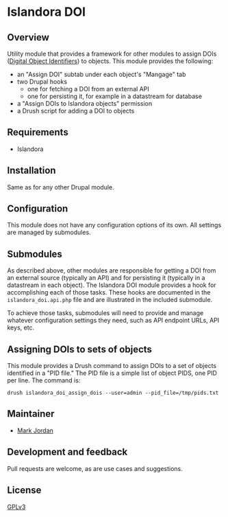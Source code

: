 # Islandora DOI

## Overview

Utility module that provides a framework for other modules to assign DOIs ([Digital Object Identifiers](https://en.wikipedia.org/wiki/Digital_object_identifier)) to objects. This module provides the following:

* an "Assign DOI" subtab under each object's "Mangage" tab
* two Drupal hooks
  * one for fetching a DOI from an external API
  * one for persisting it, for example in a datastream for database
* a "Assign DOIs to Islandora objects" permission
* a Drush script for adding a DOI to objects

## Requirements

* Islandora

## Installation

Same as for any other Drupal module.

## Configuration

This module does not have any configuration options of its own. All settings are managed by submodules.

## Submodules

As described above, other modules are responsible for getting a DOI from an external source (typically an API) and for persisting it (typically in a datastream in each object). The Islandora DOI module provides a hook for accomplishing each of those tasks. These hooks are documented in the `islandora_doi.api.php` file and are illustrated in the included submodule.

To achieve those tasks, submodules will need to provide and manage whatever configuration settings they need, such as API endpoint URLs, API keys, etc.

## Assigning DOIs to sets of objects

This module provides a Drush command to assign DOIs to a set of objects identified in a "PID file." The PID file is a simple list of object PIDS, one PID per line. The command is:

`drush islandora_doi_assign_dois --user=admin --pid_file=/tmp/pids.txt`

## Maintainer

* [Mark Jordan](https://github.com/mjordan)

## Development and feedback

Pull requests are welcome, as are use cases and suggestions.

## License

 [GPLv3](http://www.gnu.org/licenses/gpl-3.0.txt)

